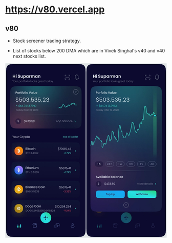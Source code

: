# https://v80.vercel.app

## v80

-   Stock screener trading strategy.

-   List of stocks below 200 DMA which are in Vivek Singhal's v40 and v40 next stocks list.

![app image](v80.jpg "Screenshot")
